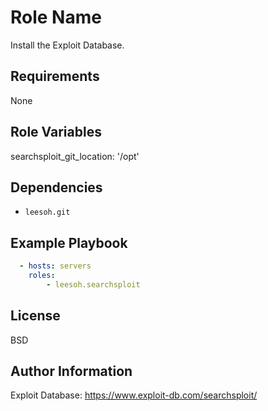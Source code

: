 Role Name
=========

Install the Exploit Database.

Requirements
------------

None

Role Variables
--------------

  searchsploit_git_location: '/opt'

Dependencies
------------

* `leesoh.git`

Example Playbook
----------------

```yml
  - hosts: servers
    roles:
        - leesoh.searchsploit
```

License
-------

BSD

Author Information
------------------

Exploit Database: https://www.exploit-db.com/searchsploit/
